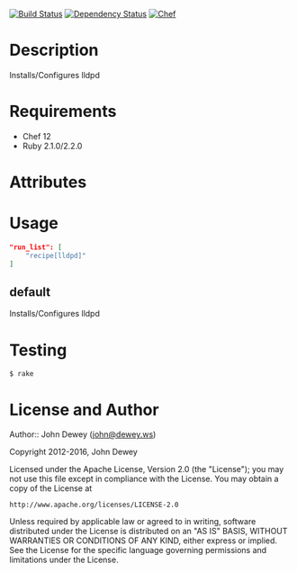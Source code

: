 [![Build Status](http://img.shields.io/travis/retr0h/cookbook-lldpd.svg?style=flat-square)](https://travis-ci.org/retr0h/cookbook-lldpd)
[![Dependency Status](http://img.shields.io/gemnasium/retr0h/cookbook-lldpd.svg?style=flat-square)](https://gemnasium.com/retr0h/cookbook-lldpd)
[![Chef](http://img.shields.io/cookbook/v/lldpd.svg?style=flat-square)](https://supermarket.getchef.com/cookbooks/lldpd)

Description
===========

Installs/Configures lldpd

Requirements
============

* Chef 12
* Ruby 2.1.0/2.2.0

Attributes
==========

Usage
=====

```json
"run_list": [
    "recipe[lldpd]"
]
```

default
-------

Installs/Configures lldpd

Testing
=======

    $ rake

License and Author
==================

Author:: John Dewey (<john@dewey.ws>)

Copyright 2012-2016, John Dewey

Licensed under the Apache License, Version 2.0 (the "License");
you may not use this file except in compliance with the License.
You may obtain a copy of the License at

    http://www.apache.org/licenses/LICENSE-2.0

Unless required by applicable law or agreed to in writing, software
distributed under the License is distributed on an "AS IS" BASIS,
WITHOUT WARRANTIES OR CONDITIONS OF ANY KIND, either express or implied.
See the License for the specific language governing permissions and
limitations under the License.
